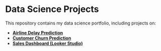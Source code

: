 # Data Science Projects

This repository contains my data science portfolio, including projects on:

- **[Airline Delay Prediction](https://colab.research.google.com/drive/1lR0F6d5q0PVgGb9X3Y8OVFWu1b_rtH2m?usp=sharing)**  
- **[Customer Churn Prediction](Chttps://colab.research.google.com/drive/1ZBfTQdYz_x6Wrgbj7LYwcwNARr-hswGl?usp=sharing)**  
- **[Sales Dashboard (Looker Studio)](https://lookerstudio.google.com/reporting/078d7640-f906-45bb-b1d4-537e571d94dc)**
